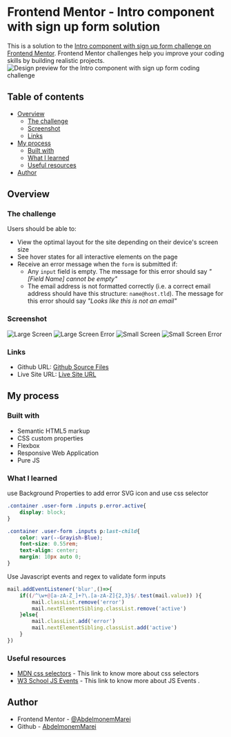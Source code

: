 # Frontend Mentor - Intro component with sign up form solution

This is a solution to the [Intro component with sign up form challenge on Frontend Mentor](https://www.frontendmentor.io/challenges/intro-component-with-signup-form-5cf91bd49edda32581d28fd1). Frontend Mentor challenges help you improve your coding skills by building realistic projects. 
![Design preview for the Intro component with sign up form coding challenge](./design/desktop-preview.jpg)

## Table of contents

- [Overview](#overview)
  - [The challenge](#the-challenge)
  - [Screenshot](#screenshot)
  - [Links](#links)
- [My process](#my-process)
  - [Built with](#built-with)
  - [What I learned](#what-i-learned)
  - [Useful resources](#useful-resources)
- [Author](#author)


## Overview

### The challenge

Users should be able to:

- View the optimal layout for the site depending on their device's screen size
- See hover states for all interactive elements on the page
- Receive an error message when the `form` is submitted if:
  - Any `input` field is empty. The message for this error should say *"[Field Name] cannot be empty"*
  - The email address is not formatted correctly (i.e. a correct email address should have this structure: `name@host.tld`). The message for this error should say *"Looks like this is not an email"*

### Screenshot
![Large Screen](./screenshot1.png) 
![Large Screen Error](./screenshot2.png) 
![Small Screen](./screenshot3.png) 
![Small Screen Error](./screenshot4.png) 

### Links
- Github URL: [Github Source Files](https://github.com/AbdelmonemMarei/Front-End-Mentor-Challenges/tree/main/Newbie/intro-component-with-signup-form-master)
- Live Site URL: [Live Site URL](https://github.com/AbdelmonemMarei/Front-End-Mentor-Challenges/tree/main/Newbie/intro-component-with-signup-form-master)

## My process

### Built with

- Semantic HTML5 markup
- CSS custom properties
- Flexbox
- Responsive Web Application
- Pure JS

### What I learned

use Background Properties to add error SVG icon and use css selector  
```css
.container .user-form .inputs p.error.active{
    display: block;
}

.container .user-form .inputs p:last-child{
    color: var(--Grayish-Blue);
    font-size: 0.55rem;
    text-align: center;
    margin: 10px auto 0;
}
```
Use Javascript events and regex to validate form inputs 
```js
mail.addEventListener('blur',()=>{
    if((/^\w+@[a-zA-Z_]+?\.[a-zA-Z]{2,3}$/.test(mail.value)) ){
        mail.classList.remove('error')
        mail.nextElementSibling.classList.remove('active')
    }else{
        mail.classList.add('error')
        mail.nextElementSibling.classList.add('active')
    }
})
```


### Useful resources

- [MDN css selectors](https://developer.mozilla.org/en-US/docs/Web/CSS/CSS_Selectors) - This link to know more about css selectors
- [W3 School JS Events](https://www.w3schools.com/js/js_events.asp) - This link to know more about JS Events .

## Author

- Frontend Mentor - [@AbdelmonemMarei](https://www.frontendmentor.io/profile/AbdelmonemMarei)
- Github - [AbdelmonemMarei](https://github.com/AbdelmonemMarei)
